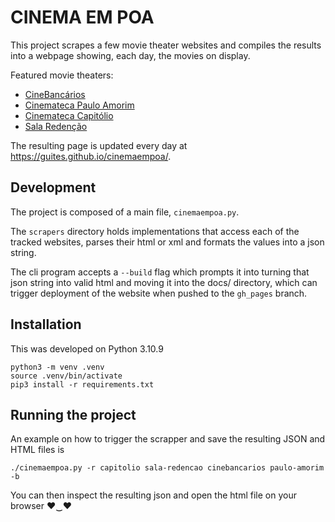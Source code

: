 # CINEMA EM POA

This project scrapes a few movie theater websites and compiles the results into a webpage showing, each day, the movies on display.

Featured movie theaters:
- [CineBancários](http://cinebancarios.blogspot.com/?view=classic)
- [Cinemateca Paulo Amorim](https://www.cinematecapauloamorim.com.br)
- [Cinemateca Capitólio](http://www.capitolio.org.br)
- [Sala Redenção](https://www.ufrgs.br/difusaocultural/salaredencao/)

The resulting page is updated every day at <https://guites.github.io/cinemaempoa/>.

## Development

The project is composed of a main file, `cinemaempoa.py`.

The `scrapers` directory holds implementations that access each of the tracked websites, parses their html or xml and formats the values into a json string.

The cli program accepts a `--build` flag which prompts it into turning that json string into valid html and moving it into the docs/ directory, which can trigger deployment of the website when pushed to the `gh_pages` branch.

## Installation

This was developed on Python 3.10.9

    python3 -m venv .venv
    source .venv/bin/activate
    pip3 install -r requirements.txt

## Running the project

An example on how to trigger the scrapper and save the resulting JSON and HTML files is

    ./cinemaempoa.py -r capitolio sala-redencao cinebancarios paulo-amorim -b

You can then inspect the resulting json and open the html file on your browser ♥‿♥

